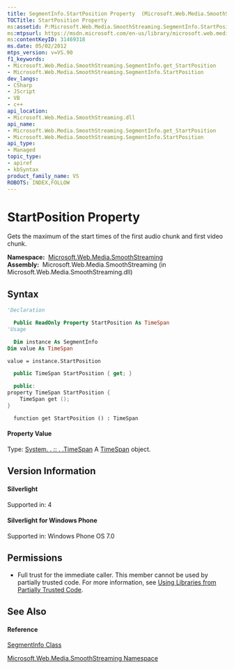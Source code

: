 ```yaml
---
title: SegmentInfo.StartPosition Property  (Microsoft.Web.Media.SmoothStreaming)
TOCTitle: StartPosition Property
ms:assetid: P:Microsoft.Web.Media.SmoothStreaming.SegmentInfo.StartPosition
ms:mtpsurl: https://msdn.microsoft.com/en-us/library/microsoft.web.media.smoothstreaming.segmentinfo.startposition(v=VS.90)
ms:contentKeyID: 31469318
ms.date: 05/02/2012
mtps_version: v=VS.90
f1_keywords:
- Microsoft.Web.Media.SmoothStreaming.SegmentInfo.get_StartPosition
- Microsoft.Web.Media.SmoothStreaming.SegmentInfo.StartPosition
dev_langs:
- CSharp
- JScript
- VB
- c++
api_location:
- Microsoft.Web.Media.SmoothStreaming.dll
api_name:
- Microsoft.Web.Media.SmoothStreaming.SegmentInfo.get_StartPosition
- Microsoft.Web.Media.SmoothStreaming.SegmentInfo.StartPosition
api_type:
- Managed
topic_type:
- apiref
- kbSyntax
product_family_name: VS
ROBOTS: INDEX,FOLLOW
---
```


# StartPosition Property

Gets the maximum of the start times of the first audio chunk and first video chunk.

**Namespace:**  [Microsoft.Web.Media.SmoothStreaming](microsoft-web-media-smoothstreaming-namespace_1.md)  
**Assembly:**  Microsoft.Web.Media.SmoothStreaming (in Microsoft.Web.Media.SmoothStreaming.dll)

## Syntax

``` vb
'Declaration

  Public ReadOnly Property StartPosition As TimeSpan
'Usage

  Dim instance As SegmentInfo
Dim value As TimeSpan

value = instance.StartPosition
```

``` csharp
  public TimeSpan StartPosition { get; }
```

``` c++
  public:
property TimeSpan StartPosition {
    TimeSpan get ();
}
```

``` jscript
  function get StartPosition () : TimeSpan
```

#### Property Value

Type: [System. . :: . .TimeSpan](https://msdn.microsoft.com/en-us/library/269ew577\(v=vs.90\))  
A [TimeSpan](https://msdn.microsoft.com/en-us/library/269ew577\(v=vs.90\)) object.  

## Version Information

#### Silverlight

Supported in: 4  

#### Silverlight for Windows Phone

Supported in: Windows Phone OS 7.0  

## Permissions

  - Full trust for the immediate caller. This member cannot be used by partially trusted code. For more information, see [Using Libraries from Partially Trusted Code](https://msdn.microsoft.com/en-us/library/8skskf63\(v=vs.90\)).

## See Also

#### Reference

[SegmentInfo Class](segmentinfo-class-microsoft-web-media-smoothstreaming_1.md)

[Microsoft.Web.Media.SmoothStreaming Namespace](microsoft-web-media-smoothstreaming-namespace_1.md)

